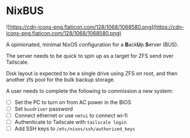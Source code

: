 # NixBUS

 ![https://cdn-icons-png.flaticon.com/128/1068/1068580.png](https://cdn-icons-png.flaticon.com/128/1068/1068580.png)

A opinionated, minimal NixOS configuration for a **B**ack**U**p **S**erver (BUS).

The server needs to be quick to spin up as a target for ZFS send over Tailscale.

Disk layout is expected to be a single drive using ZFS on root, and then another zfs pool for the bulk backup storage. 

A user needs to complete the following to commission a new system:
- [ ] Set the PC to turn on from AC power in the BIOS
- [ ] Set `busdriver` password
- [ ] Connect ethernet or use `nmtui` to connect wi-fi
- [ ] Authenticate to Tailscale with `tailscale login`
- [ ] Add SSH keys to `/etc/nixos/ssh/authorized_keys`
